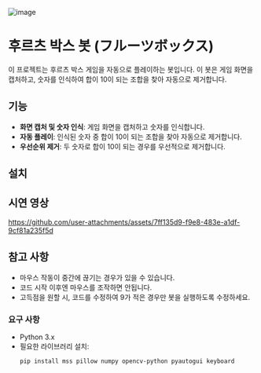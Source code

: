 ![image](https://github.com/user-attachments/assets/15fd6ac6-668c-402f-8a97-179dcb190722)
# 후르츠 박스 봇 (フルーツボックス)

이 프로젝트는 후르츠 박스 게임을 자동으로 플레이하는 봇입니다. 이 봇은 게임 화면을 캡처하고, 숫자를 인식하여 합이 10이 되는 조합을 찾아 자동으로 제거합니다.

## 기능

- **화면 캡처 및 숫자 인식**: 게임 화면을 캡처하고 숫자를 인식합니다.
- **자동 플레이**: 인식된 숫자 중 합이 10이 되는 조합을 찾아 자동으로 제거합니다.
- **우선순위 제거**: 두 숫자로 합이 10이 되는 경우를 우선적으로 제거합니다.

## 설치

## 시연 영상
https://github.com/user-attachments/assets/7ff135d9-f9e8-483e-a1df-9cf81a235f5d

## 참고 사항
- 마우스 작동이 중간에 끊기는 경우가 있을 수 있습니다.
- 코드 시작 이후엔 마우스를 조작하면 안됩니다.
- 고득점을 원할 시, 코드를 수정하여 9가 적은 경우만 봇을 실행하도록 수정하세요.

### 요구 사항

- Python 3.x
- 필요한 라이브러리 설치:
  ```bash
  pip install mss pillow numpy opencv-python pyautogui keyboard
